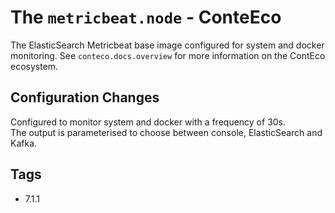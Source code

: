 # The `metricbeat.node` - ConteEco

The ElasticSearch Metricbeat base image configured for system and docker monitoring.
See `conteco.docs.overview` for more information on the ContEco ecosystem.

## Configuration Changes

Configured to monitor system and docker with a frequency of 30s.  
The output is parameterised to choose between console, ElasticSearch and Kafka.

## Tags

* 7.1.1
